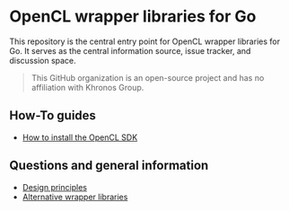 # OpenCL wrapper libraries for Go

This repository is the central entry point for OpenCL wrapper libraries for Go.
It serves as the central information source, issue tracker, and discussion space.

> This GitHub organization is an open-source project and has no affiliation with Khronos Group.

## How-To guides

* [How to install the OpenCL SDK](how-to-install-sdk.md)

## Questions and general information

* [Design principles](faq-design-principles.md)
* [Alternative wrapper libraries](faq-alternatives.md)
